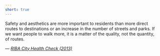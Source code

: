 ```yaml
---
short: true
---
```


Safety and aesthetics are more important to residents than more direct routes to destinations or an increase in the number of streets and parks. If we want people to walk more, it is a matter of the quality, not the quantity, of routes.

_— [RIBA City Health Check (2013)](http://issuu.com/ribacomms/docs/riba_city_health_check)_

